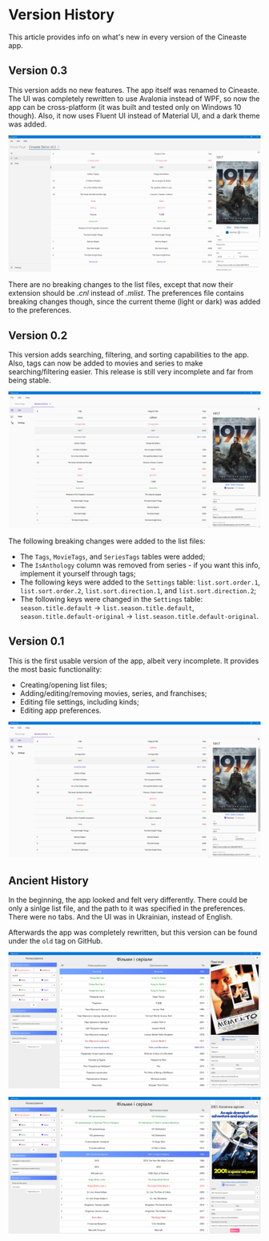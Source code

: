 # Version History

This article provides info on what's new in every version of the Cineaste app.

## Version 0.3

This version adds no new features. The app itself was renamed to Cineaste. The UI was completely rewritten to use Avalonia instead of WPF, so now the app can be cross-platform \(it was built and tested only on Windows 10 though\). Also, it now uses Fluent UI instead of Material UI, and a dark theme was added.

![](../.gitbook/assets/v0.3-screen-movie.png)

There are no breaking changes to the list files, except that now their extension should be _.cnl_ instead of _.mlist_. The preferences file contains breaking changes though, since the current theme \(light or dark\) was added to the preferences.

## Version 0.2

This version adds searching, filtering, and sorting capabilities to the app. Also, tags can now be added to movies and series to make searching/filtering easier. This release is still very incomplete and far from being stable.

![](../.gitbook/assets/v0.2-screen-movie.png)

The following breaking changes were added to the list files:

* The `Tags`, `MovieTags`, and `SeriesTags` tables were added;
* The `IsAnthology` column was removed from series - if you want this info, implement it yourself through tags;
* The following keys were added to the `Settings` table: `list.sort.order.1`, `list.sort.order.2`, `list.sort.direction.1`, and `list.sort.direction.2`;
* The following keys were changed in the `Settings` table: `season.title.default` -&gt; `list.season.title.default`, `season.title.default-original` -&gt; `list.season.title.default-original`.

## Version 0.1

This is the first usable version of the app, albeit very incomplete. It provides the most basic functionality:

* Creating/opening list files;
* Adding/editing/removing movies, series, and franchises;
* Editing file settings, including kinds;
* Editing app preferences.

![](../.gitbook/assets/v0.1-screen-movie.png)

## Ancient History

In the beginning, the app looked and felt very differently. There could be only a sinlge list file, and the path to it was specified in the preferences. There were no tabs. And the UI was in Ukrainian, instead of English.

Afterwards the app was completely rewritten, but this version can be found under the `old` tag on GitHub.

![](../.gitbook/assets/old-screen-1.png)

![](../.gitbook/assets/old-screen-2.png)

